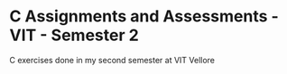# C Assignments and Assessments - VIT - Semester 2

C exercises done in my second semester at VIT Vellore
